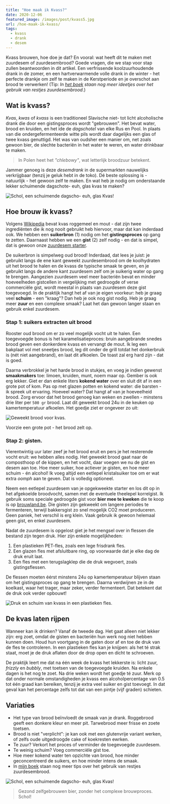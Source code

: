 ```yaml
---
title: "Hoe maak ik Kvass?"
date: 2020-12-06
featured_image: /images/post/kvass5.jpg
url: /hoe-maak-ik-kvass/
tags:
  - kvass
  - drank
  - desem
---
```


Kvass brouwen, hoe doe je dat? En vooral: wat heeft dit te maken met zuurdesem of zuurdesembrood? Goede vragen, die we stap voor stap zullen beantwoorden in dit artikel. Een verfrissende koolzuurhoudende drank in de zomer, en een hartverwarmende volle drank in de winter - het perfecte drankje om zelf te maken in de Kerstperiode en je overschot aan brood te verwerken! (Tip: _In [het boek](/het-boek) staan nog meer ideetjes over het gebruik van restjes zuurdesembrood_.)

## Wat is kvass?

_Kvas_, _kwas_ of _kvass_ is een traditioneel Slavische niet- tot licht alcoholische drank die door een gistingsproces wordt "gebrouwen". Het bevat water, brood en kruiden, en het ide de _dagschotel_ van elke Rus en Pool. In plaats van die ondergefermenteerde witte pils wordt daar dagelijks een glas of twee kvass genuttigd. Het was van oudsher een manier om, net zoals gewoon bier, de slechte bacteriën in het water te weren, en water drinkbaar te maken. 

> In Polen heet het _"chlebowy"_, wat letterlijk broodzuur betekent. 

Jammer genoeg is deze _desemdrank_ in de supermarkten nauwelijks verkrijgbaar (tenzij je geluk hebt in de toko). Dé beste oplossing is - natuurlijk - het gewoon zelf te maken. En wat heb je nodig om onderstaande lekker schuimende dagschote- euh, glas kvas te maken?

![](/images/post/kvass1.jpg "Schol, een schuimende dagscho- euh, glas Kvas!")

## Hoe brouw ik kvass?

Volgens [Wikipedia](https://nl.wikipedia.org/wiki/Kvas) bevat kvas roggemeel en mout - dat zijn twee ingrediënten die ik nog nooit gebruikt heb hiervoor, maar dat kan inderdaad ook. We hebben een **suikerbron** (1) nodig om het **gistingsproces** op gang te zetten. Daarnaast hebben we een **gist** (2) zelf nodig - en dat is simpel, dat is gewoon onze [zuurdesem starter](/post/maak-je-eigen-zuurdesemstarter/).

De suikerbron is simpelweg oud brood! Inderdaad, dat lees je juist: je gebruikt langs de ene kant geweekt zuurdesembrood om de koolhydraten uit het brood te halen en de kvass de typische smaak te geven, en je gebruikt langs de andere kant zuurdesem zelf om je suikerig water op gang te brengen. Aangezien zuurdesem veel meer bacteriën bevat en minder hoeveelheden gistcellen in vergelijking met gedroogde of verse commerciële gist, wordt meestal in plaats van zuurdesem deze gist toegevoegd. In de praktijk hangt het af van je eigen voorkeur: heb je graag veel **schuim** - een "kraag"? Dan heb je ook nog gist nodig. Heb je graag meer **zuur** en een complexe smaak? Laat het dan gewoon langer staan en gebruik enkel zuurdesem. 

### Stap 1: suikers extracten uit brood

Rooster oud brood om er zo veel mogelijk vocht uit te halen. Een toegevoegde bonus is het karamelisatieproces: bruin aangebrande snedes brood geven een donkerdere kvass en vervangt de mout. Ik leg een bakplaat vol met sneetjes brood, leg dit onder de grill totdat het donkerbruik is (nét niet aangebrand), en laat dit afkoelen. De toast zal erg hard zijn - dat is goed. 

Daarna verbrokkel je het harde brood in stukjes, en voeg je indien gewenst **smaakmakers** toe: limoen, kruiden, munt, noem maar op. Gember is ook erg lekker. Giet er dan enkele liters **kokend water** over en sluit dit af in een grote pot of kom. Pas op met glazen potten en kokend water: die barsten - ik spreek uit ervaring. Hoeveel water? Dat hangt af van je hoeveelheid brood. Zorg ervoor dat het brood genoeg kan weken en zwellen - minstens drie liter per `500 gr` brood. Laat dit geweekt brood 24u in de keuken op kamertemperatuur afkoelen. Het goedje ziet er ongeveer zo uit:

![](/images/post/kvass3.jpg "Geweekt brood voor kvas.")

Voorzie een grote pot - het brood zelt op. 

### Stap 2: gisten. 

Vierentwintig uur later zeef je het brood eruit en pers je het resterende vocht eruit: we hebben alles nodig. Het geweekt brood gaat naar de composthoop of de kippen, en het vocht, daar voegen we nu de gist en desem aan toe. Hoe meer suiker, hoe actiever je gisten, en hoe meer schuim - én alcohol! Ik voeg altijd een eetlepel kristalsuiker toe om er wat extra _oomph_ aan te geven. Dat is volledig optioneel. 

Neem een eetlepel zuurdesem van je opgekweekte starter en los dit op in het afgekoelde broodvocht, samen met de eventuele theelepel korrelgist. Ik gebruik soms speciale gedroogde gist voor **bier mee te kweken** die te koop is op [brouwland.be](https://brouwland.be). Die gisten zijn gekweekt om langere periodes te fermenteren, terwijl bakkersgist zo snel mogelijk CO2 moet produceren. Geen paniek, het verschil is erg klein. Vaak gebruik ik gewoon helemaal geen gist, en enkel zuurdesem. 

Nadat de zuurdesem is opgelost giet je het mengsel over in flessen die bestand zijn tegen druk. Hier zijn enkele mogelijkheden:

1. Een plastieken PET-fles, zoals een lege frisdrank fles.
2. Een glazen fles met afsluitbare ring, op voorwaarde dat je elke dag de druk eruit laat. 
3. Een fles met een terugslagklep die de druk wegvoert, zoals gistingsflessen. 

De flessen moeten éérst minstens 24u op kamertemperatuur blijven staan om het gistingsproces op gang te brengen. Daarna verdwijnen ze in de koelkast, waar het trager, maar zeker, verder fermenteert. Dat betekent dat de druk ook verder opbouwt! 

![](/images/post/kvass2.jpg "Druk en schuim van kvass in een plastieken fles.")

## De kvas laten rijpen

Wanneer kan ik drinken? Vanaf de tweede dag. Het gaat alleen niet lekker zijn: erg zoet, omdat de gisten en bacteriën hun werk nog niet hebben kunnen doen. Houd hun voortgang in de gaten door af en toe de druk van de fles te controleren. In een plastieken fles kan je knijpen: als het té strak staat, moet je de druk aflaten door de drop open en dicht te schroeven. 

De praktijk leert me dat na één week de kvass het lekkerste is: licht zuur, _frizzly_ en _bubbly_, met toetsen van de toegevoegde kruiden. Na enkele dagen is het nog te zoet. Na drie weken wordt het goedje té zuur. Merk op dat onder normale omstandigheden je kvass een alcoholpercentage van 0.5 tot één graad kan bereiken, tenzij je extra veel suiker en gist toevoegt. In dat geval kan het percentage zelfs tot dat van een pintje (vijf graden) schieten.

## Variaties

- Het type van brood beïnvloedt de smaak van je drank. Roggebrood geeft een donkere kleur en meer pit. Tarwebrood meer frisse en zoete toetsen. 
- Brood is niet "verplicht": je kan ook met een glutenvrije variant werken, of zelfs oude uitgedroogde cake of koekresten ewrken. 
- Te zuur? Verkort het proces of verminder de toegevoegde zuurdesem. 
- Te weinig schuim? Voeg commerciële gist toe. 
- Hoe meer kokend water ten opzichte van brood, hoe minder geconcentreerd de suikers, en hoe minder intens de smaak. 
- In [mijn boek](/het-boek) staan nog meer tips over het gebruik van restjes zuurdesembrood. 

![](/images/post/kvass4.jpg "Schol, een schuimende dagscho- euh, glas Kvas!")

> Gezond zelfgebrouwen bier, zonder het complexe brouwproces. Schol!

